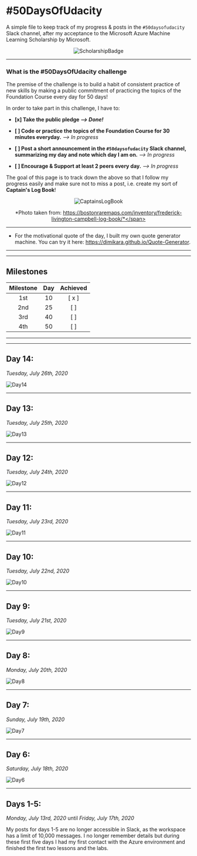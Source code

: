 # #50DaysOfUdacity

A simple file to keep track of my progress & posts in the `#50daysofudacity` Slack channel, after my acceptance to the Microsoft Azure Machine Learning Scholarship by Microsoft.

<span style="display:block;text-align:center">![ScholarshipBadge](./img/MicrosoftML_FoundationCourse_Scholarship.jpg "Microsoft Scholarship Badge")</span>

___

### **What is the #50DaysOfUdacity challenge**

The premise of the challenge is to build a habit of consistent practice of new skills by making a public commitment of practicing the topics of the Foundation Course every day for 50 days!

In order to take part in this challenge, I have to:

- **[x] Take the public pledge *--> Done!***

- **[ ] Code or practice the topics of the Foundation Course for 30 minutes everyday.** *--> In progress*

- **[ ] Post a short announcement in the  `#50daysofudacity` Slack channel, summarizing my day and note which day I am on.** *--> In progress*

- **[ ] Encourage &  Support at least 2 peers every day.** *--> In progress*

The goal of this page is to track down the above so that I follow my progress easily and make sure not to miss a post, i.e. create my sort of **Captain's Log Book**!

<span style="display:block;text-align:center">![CaptainsLogBook](./img/CaptainsLogBook.JPG "Captain's Log Book")</span>

<span style="display:block;text-align:center">*Photo taken from: https://bostonraremaps.com/inventory/frederick-livington-campbell-log-book/*</span>

___

* For the motivational quote of the day, I built my own quote generator machine. You can try it here: https://dimikara.github.io/Quote-Generator.

___
___

## **Milestones**


| Milestone | Day | Achieved |
| :---: | :---: | :---: |
| 1st | 10  | [ x ] |
| 2nd | 25 | [ ] |
| 3rd | 40 | [ ] |
| 4th | 50 | [ ] |

___
___

## **Day 14:** 

*Tuesday, July 26th, 2020*

![Day14](./img/Day14.JPG "Day 14 Slack post")

___


## **Day 13:** 

*Tuesday, July 25th, 2020*

![Day13](./img/Day13.JPG "Day 13 Slack post")

___


## **Day 12:** 

*Tuesday, July 24th, 2020*

![Day12](./img/Day12.JPG "Day 12 Slack post")

___

## **Day 11:** 

*Tuesday, July 23rd, 2020*

![Day11](./img/Day11.JPG "Day 11 Slack post")

___


## **Day 10:** 

*Tuesday, July 22nd, 2020*

![Day10](./img/Day10.JPG "Day 10 Slack post")

___

## **Day 9:** 

*Tuesday, July 21st, 2020*

![Day9](./img/Day9.JPG "Day 9 Slack post")

___

## **Day 8:** 

*Monday, July 20th, 2020*

![Day8](./img/Day8.JPG "Day 8 Slack post")

___

## **Day 7:** 

*Sunday, July 19th, 2020*

![Day7](./img/Day7.JPG "Day 7 Slack post")

___

## **Day 6:** 

*Saturday, July 18th, 2020*

![Day6](./img/Day6.jpg "Day 6 Slack post")

___

## **Days 1-5:** 

*Monday, July 13rd, 2020* until *Friday, July 17th, 2020*

My posts for days 1-5 are no longer accessible in Slack, as the workspace has a limit of 10,000 messages.
I no longer remember details but during these first five days I had my first contact with the Azure environment and finished the first two lessons and the labs.







